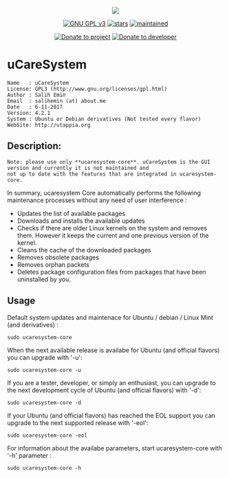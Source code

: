 <p align="center"><img src="https://raw.githubusercontent.com/Utappia/uCareSystem/master/modules/ucaresystem-image-banner.png"></p>

<p align="center">
    <a href="https://www.gnu.org/licenses/gpl-3.0.en.html" target="_blank"><img src="https://img.shields.io/badge/license-GPLv3-blue.svg" alt="GNU GPL v3"></a>
    <a href="https://github.com/Utappia/uCareSystem/stargazers" target="_blank"><img src="https://img.shields.io/github/stars/utappia/ucaresystem.svg" alt="stars"></a>
    <a href="https://github.com/Utappia/uCareSystem/commits/master" target="_blank"><img src="https://img.shields.io/maintenance/yes/2017.svg" alt="maintained"></a></p>

<p align="center">
    <a href="https://www.paypal.com/cgi-bin/webscr?cmd=_s-xclick&hosted_button_id=SATQ6Y9S3UCSG" target="_blank"><img src="https://img.shields.io/badge/Donate-PayPal-yellow.svg" alt="Donate to project"></a> <a href="https://www.paypal.me/adgellida" target="_blank"><img src="https://img.shields.io/badge/Donate-PayPal.me-blue.svg" alt="Donate to developer"></a></p>
 
 

# uCareSystem

	Name   : uCareSystem
	License: GPL3 (http://www.gnu.org/licenses/gpl.html)
	Author : Salih Emin
	Email  : salihemin (at) about.me 
	Date   : 6-11-2017
	Version: 4.2.1
	System : Ubuntu or Debian derivatives (Not tested every flavor)
	WebSite: http://utappia.org

## Description:

	Note: please use only **ucaresystem-core**. uCareSystem is the GUI version and currently it is not maintained and
	not up to date with the features that are integrated in ucaresystem-core.

In summary, ucaresystem Core automatically performs the following maintenance processes without any need of user interference :

- Updates the list of available packages
- Downloads and installs the available updates
- Checks if there are older Linux kernels on the system and removes them. However it keeps the current and one previous version of the kernel.
- Cleans the cache of the downloaded packages
- Removes obsolete packages
- Removes orphan packets
- Deletes package configuration files from packages that have been uninstalled by you.
                                          
## Usage

Default system updates and maintenace for Ubuntu / debian / Linux Mint (and derivatives) :

	sudo ucaresystem-core

When the next available release is availabe for Ubuntu (and official flavors) you can upgrade with '-u':
	
	sudo ucaresystem-core -u

If you are a tester, developer, or simply an enthusiast, you can upgrade to the next development cycle of Ubuntu (and official flavors) with '-d':

	sudo ucaresystem-core -d

If your Ubuntu (and official flavors) has reached the EOL support you can upgrade to the next supported release with '-eol':
	
	sudo ucaresystem-core -eol

For information about the availabe parameters, start ucaresystem-core with '-h' parameter :

	sudo ucaresystem-core -h         


